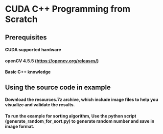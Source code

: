 # CUDA C++ Programming from Scratch
## Prerequisites
#### CUDA supported hardware
#### openCV 4.5.5 (https://opencv.org/releases/)
#### Basic C++ knowledge

## Using the source code in example
#### Download the resources.7z archive, which include image files to help you visualize and validate the results. 
#### To run the example for sorting algorithm, Use the python script (generate_random_for_sort.py) to generate random number and save in image format.

